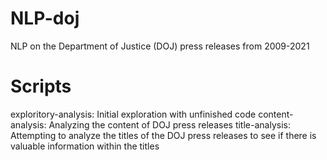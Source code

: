 # NLP-doj
NLP on the Department of Justice (DOJ) press releases from 2009-2021

# Scripts
exploritory-analysis: Initial exploration with unfinished code
content-analysis: Analyzing the content of DOJ press releases
title-analysis: Attempting to analyze the titles of the DOJ press releases to see if there is valuable information within the titles
